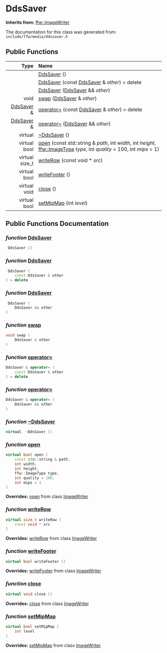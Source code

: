 DdsSaver
===================================


**Inherits from:** [ffw::ImageWriter](ffw_ImageWriter.html)

The documentation for this class was generated from: `include/ffw/media/ddssaver.h`



## Public Functions

| Type | Name |
| -------: | :------- |
|   | [DdsSaver](#14b378ea) ()  |
|   | [DdsSaver](#0346f9ca) (const [DdsSaver](ffw_DdsSaver.html) & _other_) = delete  |
|   | [DdsSaver](#382b4dda) ([DdsSaver](ffw_DdsSaver.html) && _other_)  |
|  void | [swap](#6504cde6) ([DdsSaver](ffw_DdsSaver.html) & _other_)  |
|  [DdsSaver](ffw_DdsSaver.html) & | [operator=](#be7b6725) (const [DdsSaver](ffw_DdsSaver.html) & _other_) = delete  |
|  [DdsSaver](ffw_DdsSaver.html) & | [operator=](#036de46b) ([DdsSaver](ffw_DdsSaver.html) && _other_)  |
|  virtual  | [~DdsSaver](#8160b410) ()  |
|  virtual bool | [open](#f0dfcbef) (const std::string & _path_, int _width_, int _height_, [ffw::ImageType](ffw.html#fa711f90) _type_, int _quality_ = 100, int _mips_ = 1)  |
|  virtual size_t | [writeRow](#dc2deec9) (const void * _src_)  |
|  virtual bool | [writeFooter](#469d90ca) ()  |
|  virtual void | [close](#6354bd30) ()  |
|  virtual bool | [setMipMap](#564c58a3) (int _level_)  |


## Public Functions Documentation

### _function_ <a id="14b378ea" href="#14b378ea">DdsSaver</a>

```cpp
 DdsSaver () 
```



### _function_ <a id="0346f9ca" href="#0346f9ca">DdsSaver</a>

```cpp
 DdsSaver (
    const DdsSaver & other
) = delete 
```



### _function_ <a id="382b4dda" href="#382b4dda">DdsSaver</a>

```cpp
 DdsSaver (
    DdsSaver && other
) 
```



### _function_ <a id="6504cde6" href="#6504cde6">swap</a>

```cpp
void swap (
    DdsSaver & other
) 
```



### _function_ <a id="be7b6725" href="#be7b6725">operator=</a>

```cpp
DdsSaver & operator= (
    const DdsSaver & other
) = delete 
```



### _function_ <a id="036de46b" href="#036de46b">operator=</a>

```cpp
DdsSaver & operator= (
    DdsSaver && other
) 
```



### _function_ <a id="8160b410" href="#8160b410">~DdsSaver</a>

```cpp
virtual  ~DdsSaver () 
```



### _function_ <a id="f0dfcbef" href="#f0dfcbef">open</a>

```cpp
virtual bool open (
    const std::string & path,
    int width,
    int height,
    ffw::ImageType type,
    int quality = 100,
    int mips = 1
) 
```



**Overrides:** [open](/doxygen/ffw_ImageWriter.md#9a8ff2c9) from class [ImageWriter](/doxygen/ffw_ImageWriter.md)

### _function_ <a id="dc2deec9" href="#dc2deec9">writeRow</a>

```cpp
virtual size_t writeRow (
    const void * src
) 
```



**Overrides:** [writeRow](/doxygen/ffw_ImageWriter.md#fb673e42) from class [ImageWriter](/doxygen/ffw_ImageWriter.md)

### _function_ <a id="469d90ca" href="#469d90ca">writeFooter</a>

```cpp
virtual bool writeFooter () 
```



**Overrides:** [writeFooter](/doxygen/ffw_ImageWriter.md#5377830a) from class [ImageWriter](/doxygen/ffw_ImageWriter.md)

### _function_ <a id="6354bd30" href="#6354bd30">close</a>

```cpp
virtual void close () 
```



**Overrides:** [close](/doxygen/ffw_ImageWriter.md#03dcc1a2) from class [ImageWriter](/doxygen/ffw_ImageWriter.md)

### _function_ <a id="564c58a3" href="#564c58a3">setMipMap</a>

```cpp
virtual bool setMipMap (
    int level
) 
```



**Overrides:** [setMipMap](/doxygen/ffw_ImageWriter.md#473bca96) from class [ImageWriter](/doxygen/ffw_ImageWriter.md)



